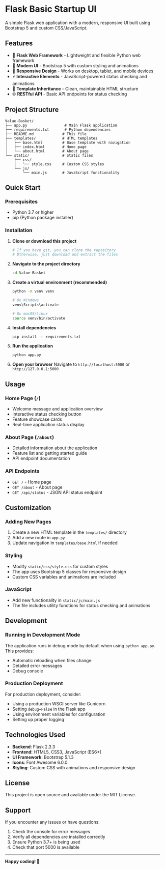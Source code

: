 # Flask Basic Startup UI

A simple Flask web application with a modern, responsive UI built using Bootstrap 5 and custom CSS/JavaScript.

## Features

- 🚀 **Flask Web Framework** - Lightweight and flexible Python web framework
- 🎨 **Modern UI** - Bootstrap 5 with custom styling and animations
- 📱 **Responsive Design** - Works on desktop, tablet, and mobile devices
- ⚡ **Interactive Elements** - JavaScript-powered status checking and animations
- 🔧 **Template Inheritance** - Clean, maintainable HTML structure
- 🌐 **RESTful API** - Basic API endpoints for status checking

## Project Structure

```
Value-Basket/
├── app.py                 # Main Flask application
├── requirements.txt       # Python dependencies
├── README.md             # This file
├── templates/            # HTML templates
│   ├── base.html         # Base template with navigation
│   ├── index.html        # Home page
│   └── about.html        # About page
└── static/               # Static files
    ├── css/
    │   └── style.css     # Custom CSS styles
    └── js/
        └── main.js       # JavaScript functionality
```

## Quick Start

### Prerequisites

- Python 3.7 or higher
- pip (Python package installer)

### Installation

1. **Clone or download this project**

   ```bash
   # If you have git, you can clone the repository
   # Otherwise, just download and extract the files
   ```

2. **Navigate to the project directory**

   ```bash
   cd Value-Basket
   ```

3. **Create a virtual environment (recommended)**

   ```bash
   python -m venv venv

   # On Windows
   venv\Scripts\activate

   # On macOS/Linux
   source venv/bin/activate
   ```

4. **Install dependencies**

   ```bash
   pip install -r requirements.txt
   ```

5. **Run the application**

   ```bash
   python app.py
   ```

6. **Open your browser**
   Navigate to `http://localhost:5000` or `http://127.0.0.1:5000`

## Usage

### Home Page (`/`)

- Welcome message and application overview
- Interactive status checking button
- Feature showcase cards
- Real-time application status display

### About Page (`/about`)

- Detailed information about the application
- Feature list and getting started guide
- API endpoint documentation

### API Endpoints

- `GET /` - Home page
- `GET /about` - About page
- `GET /api/status` - JSON API status endpoint

## Customization

### Adding New Pages

1. Create a new HTML template in the `templates/` directory
2. Add a new route in `app.py`
3. Update navigation in `templates/base.html` if needed

### Styling

- Modify `static/css/style.css` for custom styles
- The app uses Bootstrap 5 classes for responsive design
- Custom CSS variables and animations are included

### JavaScript

- Add new functionality in `static/js/main.js`
- The file includes utility functions for status checking and animations

## Development

### Running in Development Mode

The application runs in debug mode by default when using `python app.py`. This provides:

- Automatic reloading when files change
- Detailed error messages
- Debug console

### Production Deployment

For production deployment, consider:

- Using a production WSGI server like Gunicorn
- Setting `debug=False` in the Flask app
- Using environment variables for configuration
- Setting up proper logging

## Technologies Used

- **Backend**: Flask 2.3.3
- **Frontend**: HTML5, CSS3, JavaScript (ES6+)
- **UI Framework**: Bootstrap 5.1.3
- **Icons**: Font Awesome 6.0.0
- **Styling**: Custom CSS with animations and responsive design

## License

This project is open source and available under the MIT License.

## Support

If you encounter any issues or have questions:

1. Check the console for error messages
2. Verify all dependencies are installed correctly
3. Ensure Python 3.7+ is being used
4. Check that port 5000 is available

---

**Happy coding! 🚀**
